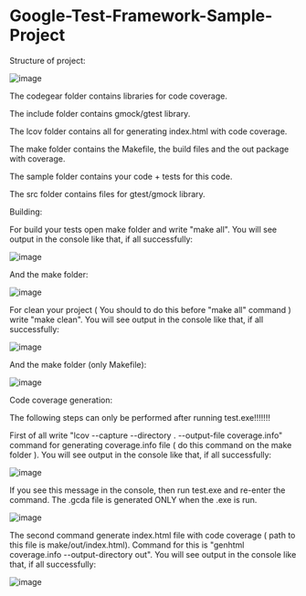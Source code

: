 # Google-Test-Framework-Sample-Project

Structure of project:

![image](https://github.com/pank0ff/Google-Test-Framework-Sample-Project/assets/90576203/bb04d280-c807-4864-b149-f05e5d59425e)

The codegear folder contains libraries for code coverage.

The include folder contains gmock/gtest library.

The lcov folder contains all for generating index.html with code coverage.

The make folder contains the Makefile, the build files and the out package with coverage.

The sample folder contains your code + tests for this code.

The src folder contains files for gtest/gmock library.

Building:

For build your tests open make folder and write "make all". You will see output in the console like that, if all successfully:

![image](https://github.com/pank0ff/Google-Test-Framework-Sample-Project/assets/90576203/f01fa115-678e-44b9-9fe0-8bba77c6bcec)

And the make folder:

![image](https://github.com/pank0ff/Google-Test-Framework-Sample-Project/assets/90576203/7778c8d2-16c6-4cc2-915a-fd2a0be9a546)


For clean your project ( You should to do this before "make all" command ) write "make clean". You will see output in the console like that, if all successfully:

![image](https://github.com/pank0ff/Google-Test-Framework-Sample-Project/assets/90576203/149851d5-d9e4-4b7f-9ee6-54ec78e9ea20)

And the make folder (only Makefile):

![image](https://github.com/pank0ff/Google-Test-Framework-Sample-Project/assets/90576203/aa501715-3441-4a61-ad26-08c5b9fd7a33)

Code coverage generation:

The following steps can only be performed after running test.exe!!!!!!!

First of all write "lcov --capture --directory . --output-file coverage.info" command for generating coverage.info file ( do this command on the make folder ). You will see output in the console like that, if all successfully:

![image](https://github.com/pank0ff/Google-Test-Framework-Sample-Project/assets/90576203/7ee22e82-fd83-4d47-a118-6c2db7939169)


If you see this message in the console, then run test.exe and re-enter the command. The .gcda file is generated ONLY when the .exe is run.

![image](https://github.com/pank0ff/Google-Test-Framework-Sample-Project/assets/90576203/35dcf91c-7c60-4026-8c13-cb7e1112f59f)

The second command generate index.html file with code coverage ( path to this file is make/out/index.html). Command for this is "genhtml coverage.info --output-directory out". You will see output in the console like that, if all successfully:

![image](https://github.com/pank0ff/Google-Test-Framework-Sample-Project/assets/90576203/f28620ea-5dcf-46cf-97ca-f7e4f90d6968)

